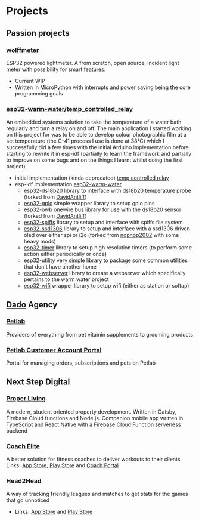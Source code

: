 # Projects

## Passion projects

### [wolffmeter](https://github.com/wolffshots/wolffmeter)
ESP32 powered lightmeter. A from scratch, open source, incident light meter with possibility for smart features.
- Current WIP
- Written in MicroPython with interrupts and power saving being the core programming goals

### [esp32-warm-water](https://github.com/wolffshots/esp32-warm-water)/[temp_controlled_relay](https://github.com/wolffshots/temp_controlled_relay)

An embedded systems solution to take the temperature of a water bath regularly and turn a relay on and off. The main application I started working on this project for was to be able to develop colour photographic film at a set temperature (the C-41 process I use is done at 38°C) which I successfully did a few times with the initial Arduino implementation before starting to rewrite it in esp-idf (partially to learn the framework and partially to improve on some bugs and on the things I learnt whilst doing the first project)

- initial implementation (kinda deprecated) [temp controlled relay](https://github.com/wolffshots/temp_controlled_relay)
- esp-idf implementation [esp32-warm-water](https://github.com/wolffshots/esp32-warm-water)
  - [esp32-ds18b20](https://github.com/wolffshots/esp32-ds18b20) library to interface with ds18b20 temperature probe (forked from [DavidAntliff](https://github.com/DavidAntliff/esp32-ds18b20))
  - [esp32-gpio](https://github.com/wolffshots/esp32-gpio) simple wrapper library to setup gpio pins
  - [esp32-owb](https://github.com/wolffshots/esp32-owb) onewire bus library for use with the ds18b20 sensor (forked from [DavidAntliff](https://github.com/DavidAntliff/esp32-owb))
  - [esp32-spiffs](https://github.com/wolffshots/esp32-spiffs) library to setup and interface with spiffs file system
  - [esp32-ssd1306](https://github.com/wolffshots/esp32-ssd1306) library to setup and interface with a ssd1306 driven oled over either spi or i2c (forked from [nopnop2002](https://github.com/nopnop2002/esp-idf-ssd1306) with some heavy mods)
  - [esp32-timer](https://github.com/wolffshots/esp32-timer) library to setup high resolution timers (to perform some action either periodically or once)
  - [esp32-utility](https://github.com/wolffshots/esp32-utility) very simple library to package some common utilities that don't have another home
  - [esp32-webserver](https://github.com/wolffshots/esp32-webserver) library to create a webserver which specifically pertains to the warm water project
  - [esp32-wifi](https://github.com/wolffshots/esp32-wifi) wrapper library to setup wifi (either as station or softap)

## [Dado](https://dadoagency.com/) Agency
### [Petlab](https://thepetlabco.com/)
Providers of everything from pet vitamin supplements to grooming products
### [Petlab Customer Account Portal](https://account.petlab.com)
Portal for managing orders, subscriptions and pets on Petlab

## Next Step Digital
### [Proper Living](https://properliving.co.za/)
A modern, student oriented property development. 
Written in Gatsby, Firebase Cloud functions and Node.js. 
Companion mobile app written in TypeScript and React Native with a Firebase Cloud Function serverless backend
### [Coach Elite](https://coachelite.co.za/)
A better solution for fitness coaches to deliver workouts to their clients
Links: [App Store](https://apps.apple.com/gb/app/coachelite/id1512634037), [Play Store](https://play.google.com/store/apps/details?id=com.coachelite.coachelite) and [Coach Portal](https://coachelite.co.za/)
### Head2Head
A way of tracking friendly leagues and matches to get stats for the games that go unnoticed
- Links: [App Store](https://apps.apple.com/us/app/Head2Head/id1527745287) and [Play Store](https://play.google.com/store/apps/details?id=com.nextstepdigital.head2head)